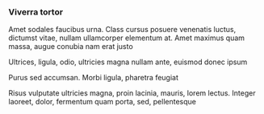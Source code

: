 ### Viverra tortor

Amet sodales faucibus urna. Class cursus posuere venenatis luctus, dictumst vitae, nullam ullamcorper elementum at. Amet maximus quam massa, augue conubia nam erat justo

Ultrices, ligula, odio, ultricies magna nullam ante, euismod donec ipsum

Purus sed accumsan. Morbi ligula, pharetra feugiat

Risus vulputate ultricies magna, proin lacinia, mauris, lorem lectus. Integer laoreet, dolor, fermentum quam porta, sed, pellentesque


